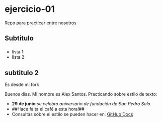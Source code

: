 # ejercicio-01
Repo para practicar entre nosotros

## Subtitulo

###

* lista 1
* lista 2 

## subtitulo 2
Es desde mi fork

Buenos días. Mi nombre es Alex Santos. Practicando sobre estilo de texto:
- **29 de junio** *se celebra aniversario de fundación de San Pedro Sula.*
- ##Hace falta el café a esta hora!##
- Consultas sobre el estilo se pueden hacer en: [GitHub Docs](https://docs.github.com/es/github/writing-on-github/getting-started-with-writing-and-formatting-on-github/basic-writing-and-formatting-syntax)
